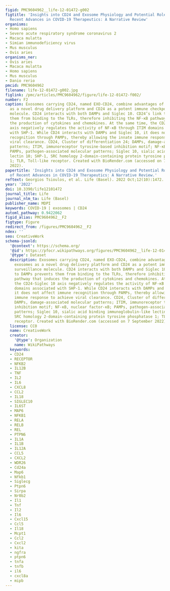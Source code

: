 ```yaml
---
figid: PMC9604962__life-12-01472-g002
figtitle: 'Insights into CD24 and Exosome Physiology and Potential Role in View of
  Recent Advances in COVID-19 Therapeutics: A Narrative Review'
organisms:
- Homo sapiens
- Severe acute respiratory syndrome coronavirus 2
- Macaca mulatta
- Simian immunodeficiency virus
- Mus musculus
- Ovis aries
organisms_ner:
- Ovis aries
- Macaca mulatta
- Homo sapiens
- Mus musculus
- Danio rerio
pmcid: PMC9604962
filename: life-12-01472-g002.jpg
figlink: /pmc/articles/PMC9604962/figure/life-12-01472-f002/
number: F2
caption: Exosomes carrying CD24, named EXO-CD24, combine advantages of both exosomes
  as a novel drug delivery platform and CD24 as a potent immune checkpoint surveillance
  molecule. CD24 interacts with both DAMPs and Siglec 10. CD24’s link to DAMPs prevents
  them from binding to the TLRs, therefore inhibiting the NF-ĸB pathway that induces
  the production of cytokines and chemokines. At the same time, the CD24-Siglec 10
  axis negatively regulates the activity of NF-ĸB through ITIM domains associated
  with SHP-1. While CD24 interacts with DAMPs and Siglec 10, it does not affect immune
  recognition through PAMPs, thereby allowing the innate immune response to achieve
  viral clearance. CD24, Cluster of differentiation 24; DAMPs, damage-associated molecular
  patterns; ITIM, immunoreceptor tyrosine-based inhibition motif; NF-κΒ, nuclear factor-κΒ;
  PAMPs, pathogen-associated molecular patterns; Siglec 10, sialic acid binding immunoglobulin-like
  lectin 10; SHP-1, SRC homology 2-domain-containing protein tyrosine phosphatase
  1; TLR, Toll-like receptor. Created with BioRender.com (accessed on 7 September
  2022).
papertitle: 'Insights into CD24 and Exosome Physiology and Potential Role in View
  of Recent Advances in COVID-19 Therapeutics: A Narrative Review.'
reftext: Georgios Tsioulos, et al. Life (Basel). 2022 Oct;12(10):1472.
year: '2022'
doi: 10.3390/life12101472
journal_title: Life
journal_nlm_ta: Life (Basel)
publisher_name: MDPI
keywords: COVID-19 | exosomes | CD24
automl_pathway: 0.9422062
figid_alias: PMC9604962__F2
figtype: Figure
redirect_from: /figures/PMC9604962__F2
ndex: ''
seo: CreativeWork
schema-jsonld:
  '@context': https://schema.org/
  '@id': https://pfocr.wikipathways.org/figures/PMC9604962__life-12-01472-g002.html
  '@type': Dataset
  description: Exosomes carrying CD24, named EXO-CD24, combine advantages of both
    exosomes as a novel drug delivery platform and CD24 as a potent immune checkpoint
    surveillance molecule. CD24 interacts with both DAMPs and Siglec 10. CD24’s link
    to DAMPs prevents them from binding to the TLRs, therefore inhibiting the NF-ĸB
    pathway that induces the production of cytokines and chemokines. At the same time,
    the CD24-Siglec 10 axis negatively regulates the activity of NF-ĸB through ITIM
    domains associated with SHP-1. While CD24 interacts with DAMPs and Siglec 10,
    it does not affect immune recognition through PAMPs, thereby allowing the innate
    immune response to achieve viral clearance. CD24, Cluster of differentiation 24;
    DAMPs, damage-associated molecular patterns; ITIM, immunoreceptor tyrosine-based
    inhibition motif; NF-κΒ, nuclear factor-κΒ; PAMPs, pathogen-associated molecular
    patterns; Siglec 10, sialic acid binding immunoglobulin-like lectin 10; SHP-1,
    SRC homology 2-domain-containing protein tyrosine phosphatase 1; TLR, Toll-like
    receptor. Created with BioRender.com (accessed on 7 September 2022).
  license: CC0
  name: CreativeWork
  creator:
    '@type': Organization
    name: WikiPathways
  keywords:
  - CD24
  - RECEPTOR
  - NFKB2
  - IL12B
  - TNF
  - IL2
  - IL6
  - CXCL8
  - CCL2
  - IL18
  - SIGLEC10
  - IL6ST
  - MAP6
  - NFKB1
  - RELA
  - RELB
  - REL
  - PTPN6
  - IL1A
  - IL1B
  - IL12A
  - CCL5
  - CXCL2
  - WDR26
  - Cd24a
  - Map6
  - Nfkb1
  - Siglecg
  - Ptpn6
  - Sirpa
  - Nr0b2
  - Il1
  - Tnf
  - Il2
  - Il6
  - Cxcl15
  - Ccl5
  - Il18
  - Mcpt1
  - Ccl2
  - Cxcl2
  - kita
  - ngfra
  - ptpn6
  - tnfa
  - tnfb
  - il6
  - cxcl8a
  - mipb
---
```

